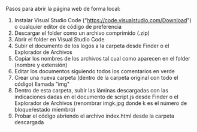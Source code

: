 Pasos para abrir la página web de forma local:
1. Instalar Visual Studio Code ("https://code.visualstudio.com/Download") o cualquier editor de código de preferencia
2. Descargar el folder como un archivo comprimido (.zip)
3. Abrir el folder en Visual Studio Code
4. Subir el documento de los logos a la carpeta desde Finder o el Explorador de Archivos
5. Copiar los nombres de los archivos tal cual como aparecen en el folder (nombre y extensión)
6. Editar los documentos siguiendo todos los comentarios en verde
7. Crear una nueva carpeta (dentro de la carpeta original con todo el código) llamada "img"
8. Dentro de esta carpeta, subir las láminas descargadas con las indicaciones dadas en el documento de script.js desde Finder o el Explorador de Archivos (renombrar imgk.jpg donde k es el número de bloque/estado miembro)
9. Probar el código abriendo el archivo index.html desde la carpeta descargada
